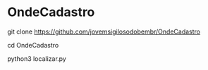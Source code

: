 # OndeCadastro


git clone https://github.com/jovemsigilosodobembr/OndeCadastro

cd OndeCadastro

python3 localizar.py
